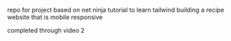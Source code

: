 repo for project based on net ninja tutorial to learn tailwind building a recipe website that is mobile responsive

completed through video 2 
